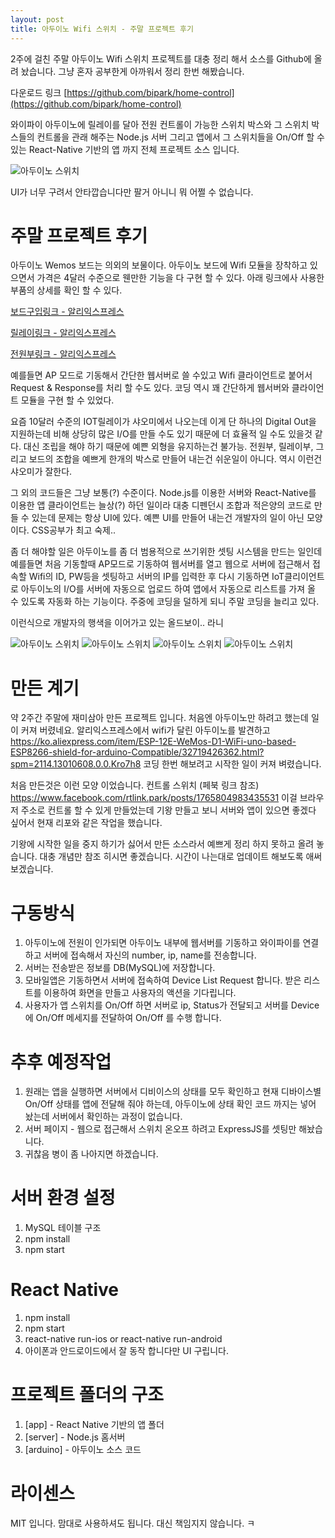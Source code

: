 ```yaml
---
layout: post
title: 아두이노 Wifi 스위치 - 주말 프로젝트 후기
---
```


2주에 걸친 주말 아두이노 Wifi 스위치 프로젝트를 대충 정리 해서 소스를 Github에 올려 놨습니다. 그냥 혼자 공부한게 아까워서 정리 한번 해봤습니다.

다운로드 링크 [https://github.com/bipark/home-control](https://github.com/bipark/home-control)

와이파이 아두이노에 릴레이를 달아 전원 컨트롤이 가능한 스위치 박스와 그 스위치 박스들의 컨트롤을 관래 해주는 Node.js 서버 그리고 앱에서 그 스위치들을 On/Off 할 수 있는 React-Native 기반의 앱 까지 전체 프로젝트 소스 입니다.

![아두이노 스위치](https://bipark.github.io/images/20170705-1.jpg)

UI가 너무 구려서 안타깝습니다만 팔거 아니니 뭐 어쩔 수 없습니다.

# 주말 프로젝트 후기
아두이노 Wemos 보드는 의외의 보물이다. 아두이노 보드에 Wifi 모듈을 장착하고 있으면서 가격은 4달러 수준으로 웬만한 기능을 다 구현 할 수 있다. 아래 링크에사 사용한 부품의 상세를 확인 할 수 있다.

[보드구입링크 - 알리익스프레스](https://ko.aliexpress.com/item/ESP-12E-WeMos-D1-WiFi-uno-based-ESP8266-shield-for-arduino-Compatible/32719426362.html?spm=2114.13010608.0.0.sWrYhF)

[릴레이링크 - 알리익스프레스](https://ko.aliexpress.com/item/10-KY-019-5-1-PIC-AVR-DSP/32674185346.html?spm=2114.13010608.0.0.sWrYhF)

[전원부링크 - 알리익스프레스](https://ko.aliexpress.com/item/5pcs-5V-700mA-3-5W-isolated-switch-power-supply-module-for-Arduino-AC-DC-buck-step/32775915103.html?spm=2114.13010608.0.0.sWrYhF)

예를들면 AP 모드로 기동해서 간단한 웹서버로 쓸 수있고 Wifi 클라이언트로 붙어서 Request & Response를 처리 할 수도 있다. 코딩 역시 꽤 간단하게 웹서버와 클라이언트 모듈을 구현 할 수 있었다.

요즘 10달러 수준의 IOT릴레이가 샤오미에서 나오는데 이게 단 하나의 Digital Out을 지원하는데 비해 상당히 많은 I/O를 만들 수도 있기 때문에 더 효율적 일 수도 있을것 같다. 대신 조립을 해야 하기 때문에 예쁜 외형을 유지하는건 불가능. 전원부, 릴레이부, 그리고 보드의 조합을 예쁘게 한개의 박스로 만들어 내는건 쉬운일이 아니다. 역시 이런건 샤오미가 잘한다.

그 외의 코드들은 그냥 보통(?) 수준이다. Node.js를 이용한 서버와 React-Native를 이용한 앱 클라이언트는 늘상(?) 하던 일이라 대충 디펜던시 조합과 적은양의 코드로 만들 수 있는데 문제는 항상 UI에 있다. 예쁜 UI를 만들어 내는건 개발자의 일이 아닌 모양이다.
CSS공부가 최고 숙제..


좀 더 해야할 일은 아두이노를 좀 더 범용적으로 쓰기위한 셋팅 시스템을 만드는 일인데 예를들면 처음 기동할때 AP모드로 기동하여 웹서버를 열고 웹으로 서버에 접근해서 접속할 Wifi의 ID, PW등을 셋팅하고 서버의 IP를 입력한 후 다시 기동하면 IoT클리이언트로 아두이노의 I/O를 서버에 자동으로 업로드 하여 앱에서 자동으로 리스트를 가져 올 수 있도록 자동화 하는 기능이다.
주중에 코딩을 덜하게 되니 주말 코딩을 늘리고 있다.

이런식으로 개발자의 행색을 이어가고 있는 올드보이.. 라니

![아두이노 스위치](https://bipark.github.io/images/20170705-2.jpg)
![아두이노 스위치](https://bipark.github.io/images/20170705-3.jpg)
![아두이노 스위치](https://bipark.github.io/images/20170705-4.jpg)
![아두이노 스위치](https://bipark.github.io/images/20170705-5.jpg)


# 만든 계기

약 2주간 주말에 재미삼아 만든 프로젝트 입니다. 처음엔 아두이노만 하려고 했는데 일이 커져 버렸네요. 알리익스프레스에서 wifi가 달린 아두이노를 발견하고 <https://ko.aliexpress.com/item/ESP-12E-WeMos-D1-WiFi-uno-based-ESP8266-shield-for-arduino-Compatible/32719426362.html?spm=2114.13010608.0.0.Kro7h8> 코딩 한번 해보려고 시작한 일이 커져 벼렸습니다.

처음 만든것은 이런 모양 이었습니다. 컨트롤 스위치 (페북 링크 참조)   <https://www.facebook.com/rtlink.park/posts/1765804983435531> 이걸 브라우저 주소로 컨트롤 할 수 있게 만들었는데 기왕 만들고 보니 서버와 앱이 있으면 좋겠다 싶어서 현재 리포와 같은 작업을 했습니다.

기왕에 시작한 일을 중지 하기가 싫어서 만든 소스라서 예쁘게 정리 하지 못하고 올려 놓습니다. 대충 개념만 참조 히시면 좋겠습니다. 시간이 나는대로 업데이트 해보도록 애써 보겠습니다.

# 구동방식

1. 아두이노에 전원이 인가되면 아두이노 내부에 웹서버를 기동하고 와이파이를 연결하고 서버에 접속해서 자신의 number, ip, name를 전송합니다.
2. 서버는 전송받은 정보를 DB(MySQL)에 저장합니다.
3. 모바일앱은 기동하면서 서버에 접속하여 Device List Request 합니다. 받은 리스트를 이용하여 화면을 만들고 사용자의 액션을 기다립니다.
4. 사용자가 앱 스위치를 On/Off 하면 서버로 ip, Status가 전달되고 서버를 Device에 On/Off 메세지를 전달하여 On/Off 를 수행 합니다.

# 추후 예정작업
1. 원래는 앱을 실행하면 서버에서 디비이스의 상태를 모두 확인하고 현재 디바이스별 On/Off 상태를 앱에 전달해 줘야 하는데, 아두이노에 상태 확인 코드 까지는 넣어 놨는데 서버에서 확인하는 과정이 없습니다.
2. 서버 페이지 - 웹으로 접근해서 스위치 온오프 하려고 ExpressJS를 셋팅만 해놨습니다.
2. 귀찮음 병이 좀 나아지면 하겠습니다.

# 서버 환경 설정
1. MySQL 테이블 구조
2. npm install
3. npm start


# React Native
1. npm install
2. npm start
3. react-native run-ios or react-native run-android
4. 아이폰과 안드로이드에서 잘 동작 합니다만 UI 구립니다.


# 프로젝트 폴더의 구조
1. [app] - React Native 기반의 앱 폴더
2. [server] - Node.js 홈서버
3. [arduino] - 아두이노 소스 코드

# 라이센스
MIT 입니다. 맘대로 사용하셔도 됩니다. 대신 책임지지 않습니다. ㅋ 

